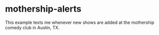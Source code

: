 # mothership-alerts

This example texts me whenever new shows are added at the mothership comedy club in Austin, TX.

<!-- TODO - rewrite documentation here about setup, as we switched backed to Twilio

## Setup

To run this, you need to set up [secrets](https://modal.com/docs/guide/secrets). I called mine "textme", with the following:
  - GOOGLE_AUTH_PASSWORD: Created from: https://myaccount.google.com/apppasswords
  - GOOGLE_EMAIL: Your gmail: blah@gmail.com
  - PHONE_CARRIER: Your phone carrier: verizon, att, tmobile, etc.
  - PHONE_NUMBER: Your phone number: 5555555555

I would normally set the latter 3 as inputs to the script, as setting those as secrets feels a little janky. But given [my limited understanding of] how model cron jobs are deployed, I figured this was a OK pattern. Otherwise I'd have to hard code them in the script, which I'd rather not do when publishing to github. -->
